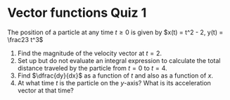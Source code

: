 # Vector functions Quiz 1

The position of a particle at any time $t \geq 0$ is given by $x(t) = t^2 - 2, y(t) = \frac23 t^3$

1. Find the magnitude of the velocity vector at $t=2$.
2. Set up but do not evaluate an integral expression to calculate the total distance
traveled by the particle from $t=0$ to $t=4$.
3. Find $\dfrac{dy}{dx}$ as a function of $t$ and also as a function of $x$.
4. At what time $t$ is the particle on the $y$-axis? What is its acceleration vector at that time?
